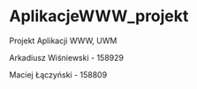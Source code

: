 # AplikacjeWWW_projekt
Projekt Aplikacji WWW, UWM

Arkadiusz Wiśniewski - 158929

Maciej Łączyński - 158809